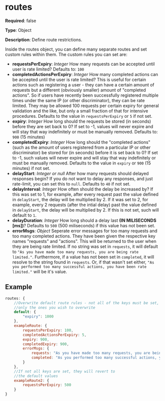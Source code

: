 # routes

**Required**: false

**Type**: Object

**Description**: Define route restrictions.

Inside the routes object, you can define many separate routes and set custom rules within them. The custom rules you can set are:

- **requestsPerExpiry**: *Integer* How many requests can be accepted until user is rate limited? Defaults to: `100`
- **completedActionsPerExpiry**: *Integer* How many completed actions can be accepted until the user is rate limited? This is useful for certain actions such as registering a user - they can have a certain amount of requests but a different (obviously smaller) amount of "completed actions". So if users have recently been successfully registered multiple times under the same IP (or other discriminator), they can be rate limited. They may be allowed 100 requests per certain expiry for general validation and the like, but only a small fraction of that for intensive procedures. Defaults to the value in `requestsPerExpiry` or `5` if not set.
- **expiry**: *Integer* How long should the requests be stored (in seconds) before they are set back to 0? If set to -1, values will never expire and will stay that way indefinitely or must be manually removed. Defaults to: `900` (15 minutes)
- **completedExpiry**: *Integer* How long should the "completed actions" (such as the amount of users registered from a particular IP or other discriminator) be stored for (in seconds) before it is set back to 0? If set to -1, such values will never expire and will stay that way indefinitely or must be manually removed. Defaults to the value in `expiry` or `900` (15 minutes) if not set.
- **delayStart**: *Integer or null* After how many requests should delayed responses begin? If you do not want to delay any responses, and just rate-limit, you can set this to `null`. Defaults to `40` if not set.
- **delayInterval**: *Integer* How often should the delay be increased by? If this was set to 1, for example, after every request past the value defined in `delayStart`, the delay will be multiplied by 2. If it was set to 2, for example, every 2 requests (after the intial delay) past the value defined in `delayStart`, the delay will be multiplied by 2. If this is not set, such will default to `1`.
- **delayDuration**: *Integer* How long should a delay last **(IN MILISECONDS [ms])**? Defaults to `500` (500 miliseconds) if this value has not been set.
- **errorMsgs**: *Object* Seperate error messages for too many requests and too many completed actions. They have been given the respective key names "requests" and "actions". This will be returned to the user when they are being rate limited. If no string was set in `requests`, it will default to `"As you have made too many requests, you are being rate limited."`. Furthermore, if a value has not been set in `completed`, it will resolve to the string found in `requests`. Or, if that wasn't set either, `"As you performed too many successful actions, you have been rate limited."` will be it's value.

## Example

``` javascript
routes: {
    //Overwrite default route rules - not all of the keys must be set,
    //only the ones you wish to overwrite
    default: {
        "expiry": 1000
    },
    exampleRoute: {
        requestsPerExpiry: 100,
        completedActionsPerExpiry: 5,
        expiry: 900,
        completedExpiry: 900,
        errorMsgs: {
            requests: "As you have made too many requests, you are being rate limited.",
            completed: "As you performed too many successful actions, you have been rate limited."
        }
    },
    //If not all keys are set, they will revert to
    //the default values
    exampleRoute2: {
        requestsPerExpiry: 500
    }
}
```